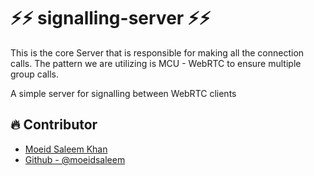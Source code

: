 # ⚡️⚡️ signalling-server ⚡️⚡️

This is the core Server that is responsible for making all the connection calls. 
The pattern we are utilizing is MCU - WebRTC to ensure multiple group calls. 



A simple server for signalling between WebRTC clients




## 🔥 Contributor 

- [Moeid Saleem Khan ](https://linkedin.com/in/moeidsaleem)
- [Github - @moeidsaleem ](https://github.com/moeidsaleem)
